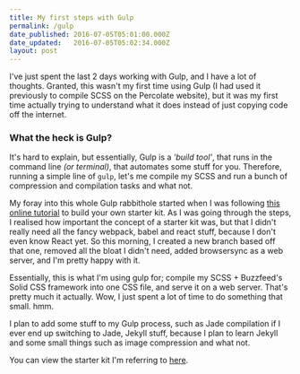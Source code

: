 ```yaml
---
title: My first steps with Gulp
permalink: /gulp
date_published: 2016-07-05T05:01:00.000Z
date_updated:   2016-07-05T05:02:34.000Z
layout: post
---
```


I've just spent the last 2 days working with Gulp, and I have a lot of thoughts. Granted, this wasn't my first time using Gulp (I had used it previously to compile SCSS on the Percolate website), but it was my first time actually trying to understand what it does instead of just copying code off the internet.  

### What the heck is Gulp?  
It's hard to explain, but essentially, Gulp is a _'build tool'_, that runs in the command line _(or terminal)_, that automates some stuff for you. Therefore, running a simple line of `gulp`, let's me compile my SCSS and run a bunch of compression and compilation tasks and what not.  

My foray into this whole Gulp rabbithole started when I was following [this online tutorial](http://andrewhfarmer.com/build-your-own-starter/) to build your own starter kit. As I was going through the steps, I realised how important the concept of a starter kit was, but that I didn't really need all the fancy webpack, babel and react stuff, because I don't even know React yet. So this morning, I created a new branch based off that one, removed all the bloat I didn't need, added browsersync as a web server, and I'm pretty happy with it.  

Essentially, this is what I'm using gulp for; compile my SCSS + Buzzfeed's Solid CSS framework into one CSS file, and serve it on a web server. That's pretty much it actually. Wow, I just spent a lot of time to do something that small. hmm.   

I plan to add some stuff to my Gulp process, such as Jade compilation if I ever end up switching to Jade, Jekyll stuff, because I plan to learn Jekyll and some small things such as image compression and what not.  

You can view the starter kit I'm referring to [here](https://github.com/Snazzyham/webStarterPack/tree/basic). 

